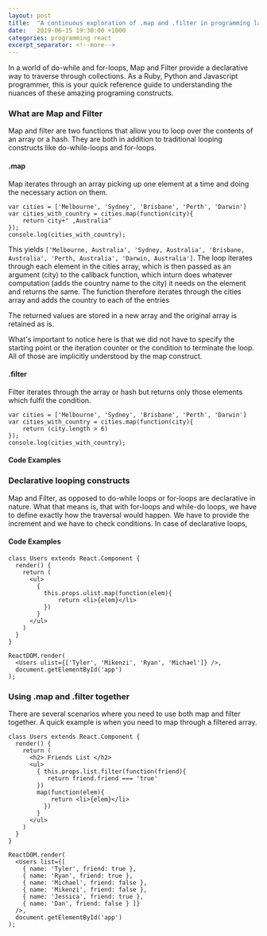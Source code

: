 ```yaml
---
layout: post
title:  "A continuous exploration of .map and .filter in programming languages"
date:   2019-06-15 19:30:00 +1000
categories: programming react
excerpt_separator: <!--more-->
---
```


In a world of do-while and for-loops, Map and Filter provide a declarative way to traverse through collections. As a Ruby, Python and Javascript programmer, this is your quick reference guide to understanding the nuances of these amazing programing constructs.
<!--more-->


### What are Map and Filter
Map and filter are two functions that allow you to loop over the contents of an array or a hash. They are both in addition to traditional looping constructs like do-while-loops and for-loops. 

#### .map 
Map iterates through an array picking up one element at a time and doing the necessary action on them.

```
var cities = ['Melbourne', 'Sydney', 'Brisbane', 'Perth', 'Darwin']
var cities_with_country = cities.map(function(city){
	return city+" ,Australia"
});
console.log(cities_with_country);
```

This yields `['Melbourne, Australia', 'Sydney, Australia', 'Brisbane, Australia', 'Perth, Australia', 'Darwin, Australia']`. The loop iterates through each element in the cities array, which is then passed as an argument (city) to the callback function, which inturn does whatever computation (adds the country name to the city) it needs on the element and returns the same. The function therefore iterates through the cities array and adds the country to each of the entries 

The returned values are stored in a new array and the original array is retained as is.  

What's important to notice here is that we did not have to specify the starting point or the iteration counter or the condition to terminate the loop. All of those are implicitly understood by the map construct. 

#### .filter 
Filter iterates through the array or hash but returns only those elements which fulfil the condition. 

```
var cities = ['Melbourne', 'Sydney', 'Brisbane', 'Perth', 'Darwin']
var cities_with_country = cities.map(function(city){
	return (city.length > 6)
});
console.log(cities_with_country);
```

#### Code Examples

### Declarative looping constructs
Map and Filter, as opposed to do-while loops or for-loops are declarative in nature. What that means is, that with for-loops and while-do loops, we have to define exactly how the traversal would happen. We have to provide the increment and we have to check conditions. In case of declarative loops, 


#### Code Examples
```
class Users extends React.Component {
  render() {
    return (
      <ul>
        {
          this.props.ulist.map(function(elem){ 
      		  return <li>{elem}</li>
          })
        }
      </ul>
    )
  }
}

ReactDOM.render(
  <Users ulist={['Tyler', 'Mikenzi', 'Ryan', 'Michael']} />,
  document.getElementById('app')
);
```

### Using .map and .filter together

There are several scenarios where you need to use both map and filter together. A quick example is when you need to map through a filtered array. 

```
class Users extends React.Component {
  render() {
    return (
      <h2> Friends List </h2>
      <ul>
        { this.props.list.filter(function(friend){
           return friend.friend === 'true' 
        })
        map(function(elem){ 
            return <li>{elem}</li>
          })
        }
      </ul>
    )
  }
}

ReactDOM.render(
  <Users list={[
    { name: 'Tyler', friend: true },
    { name: 'Ryan', friend: true },
    { name: 'Michael', friend: false },
    { name: 'Mikenzi', friend: false },
    { name: 'Jessica', friend: true },
    { name: 'Dan', friend: false } ]} 
  />,
  document.getElementById('app')
);

```